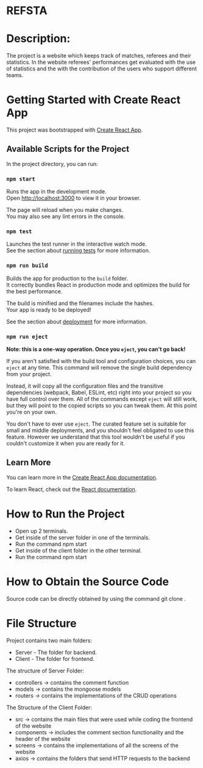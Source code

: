 # REFSTA


# Description:

The project is a website which keeps track of matches, referees and their statistics. In the website referees' performances get evaluated with the use of statistics and the with the contribution of the users who support different teams.


# Getting Started with Create React App

This project was bootstrapped with [Create React App](https://github.com/facebook/create-react-app).

## Available Scripts for the Project

In the project directory, you can run:

### `npm start`

Runs the app in the development mode.\
Open [http://localhost:3000](http://localhost:3000) to view it in your browser.

The page will reload when you make changes.\
You may also see any lint errors in the console.

### `npm test`

Launches the test runner in the interactive watch mode.\
See the section about [running tests](https://facebook.github.io/create-react-app/docs/running-tests) for more information.

### `npm run build`

Builds the app for production to the `build` folder.\
It correctly bundles React in production mode and optimizes the build for the best performance.

The build is minified and the filenames include the hashes.\
Your app is ready to be deployed!

See the section about [deployment](https://facebook.github.io/create-react-app/docs/deployment) for more information.

### `npm run eject`

**Note: this is a one-way operation. Once you `eject`, you can't go back!**

If you aren't satisfied with the build tool and configuration choices, you can `eject` at any time. This command will remove the single build dependency from your project.

Instead, it will copy all the configuration files and the transitive dependencies (webpack, Babel, ESLint, etc) right into your project so you have full control over them. All of the commands except `eject` will still work, but they will point to the copied scripts so you can tweak them. At this point you're on your own.

You don't have to ever use `eject`. The curated feature set is suitable for small and middle deployments, and you shouldn't feel obligated to use this feature. However we understand that this tool wouldn't be useful if you couldn't customize it when you are ready for it.

## Learn More

You can learn more in the [Create React App documentation](https://facebook.github.io/create-react-app/docs/getting-started).

To learn React, check out the [React documentation](https://reactjs.org/).

# How to Run the Project

- Open up 2 terminals.
- Get inside of the server folder in one of the terminals.
- Run the command npm start
- Get inside of the client folder in the other terminal.
- Run the command npm start


# How to Obtain the Source Code

Source code can be directly obtained by using the command git clone <repo link> .

# File Structure

Project contains two main folders:
* Server - The folder for backend.
* Client - The folder for frontend.

The structure of Server Folder:
* controllers -> contains the comment function
* models -> contains the mongoose models 
* routers -> contains the implementations of the CRUD operations

The Structure of the Client Folder:
* src -> contains the main files that were used while coding the frontend of the website
* components -> includes the comment section functionality and the header of the website
* screens -> contains the implementations of all the screens of the website
* axios -> contains the folders that send HTTP requests to the backend


